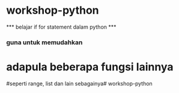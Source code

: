 # workshop-python
*** belajar if for statement dalam python ***
### guna untuk memudahkan ### 
# adapula beberapa fungsi lainnya


#seperti range, list dan lain sebagainya# workshop-python
